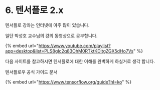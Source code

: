# 6. 텐서플로 2.x

텐서플로 강좌는 인터넷에 아주 많이 있습니다.

일단 박성호 교수님의 강의 동영상으로 공부합니다.

{% embed url="https://www.youtube.com/playlist?app=desktop&list=PLS8gIc2q83OhM0RTktKDitgZGX5dHo7Vs" %}



다음 사이트를 참고하시면 텐서플로에 대한 이해를 완벽하게 하실거로 생각 합니다.

텐서플로우 공식 가이드 문서

{% embed url="https://www.tensorflow.org/guide?hl=ko" %}



